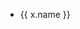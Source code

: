 <script setup>
import jsdoc from ".vitepress/jsdoc"
</script>

<ul>
  <li v-for="x in jsdoc.docs"><a :href="x.longname + '.html'">{{ x.name }}</a></li>
</ul>
